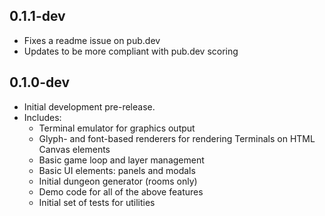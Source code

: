 ## 0.1.1-dev
* Fixes a readme issue on pub.dev
* Updates to be more compliant with pub.dev scoring

## 0.1.0-dev
* Initial development pre-release.
* Includes:
  * Terminal emulator for graphics output
  * Glyph- and font-based renderers for rendering Terminals on HTML Canvas elements
  * Basic game loop and layer management
  * Basic UI elements: panels and modals
  * Initial dungeon generator (rooms only)
  * Demo code for all of the above features
  * Initial set of tests for utilities
